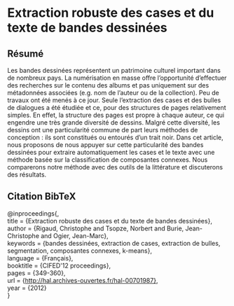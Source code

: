 Extraction robuste des cases et du texte de bandes dessinées
===============================================
   
Résumé
------------------------------------------------
Les bandes dessinées représentent un patrimoine culturel important dans de nombreux
pays. La numérisation en masse offre l’opportunité d’effectuer des recherches sur le contenu
des albums et pas uniquement sur des métadonnées associées (e.g. nom de l’auteur ou de la
collection). Peu de travaux ont été menés à ce jour. Seule l’extraction des cases et des bulles
de dialogues a été étudiée et ce, pour des structures de pages relativement simples. En effet, la
structure des pages est propre à chaque auteur, ce qui engendre une très grande diversité de dessins. Malgré cette diversité, les dessins ont une particularité commune de part leurs méthodes
de conception : ils sont constitués ou entourés d’un trait noir. Dans cet article, nous proposons
de nous appuyer sur cette particularité des bandes dessinées pour extraire automatiquement les
cases et le texte avec une méthode basée sur la classification de composantes connexes. Nous
comparerons notre méthode avec des outils de la littérature et discuterons des résultats.



Citation BibTeX
-------------------------------------------------
@inproceedings{,   
    title = {Extraction robuste des cases et du texte de bandes dessinées},    
    author = {Rigaud, Christophe and Tsopze, Norbert and Burie, Jean-Christophe and Ogier, Jean-Marc},   
    keywords = {bandes dessinées, extraction de cases, extraction de bulles, segmentation, composantes connexes, k-means},    
    language = {Français},   
    booktitle = {CIFED'12 proceedings},   
    pages = {349-360},   
    url = {http://hal.archives-ouvertes.fr/hal-00701987},       
    year = {2012}   
}



